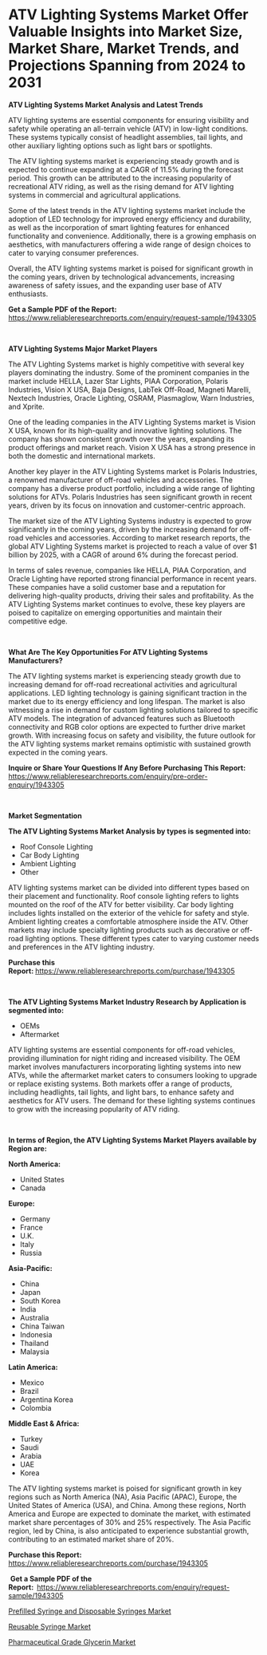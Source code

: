 <p><h1>ATV Lighting Systems Market Offer Valuable Insights into Market Size, Market Share, Market Trends, and Projections Spanning from 2024 to 2031</h1></p><p><strong>ATV Lighting Systems Market Analysis and Latest Trends</strong></p>
<p><p>ATV lighting systems are essential components for ensuring visibility and safety while operating an all-terrain vehicle (ATV) in low-light conditions. These systems typically consist of headlight assemblies, tail lights, and other auxiliary lighting options such as light bars or spotlights.</p><p>The ATV lighting systems market is experiencing steady growth and is expected to continue expanding at a CAGR of 11.5% during the forecast period. This growth can be attributed to the increasing popularity of recreational ATV riding, as well as the rising demand for ATV lighting systems in commercial and agricultural applications.</p><p>Some of the latest trends in the ATV lighting systems market include the adoption of LED technology for improved energy efficiency and durability, as well as the incorporation of smart lighting features for enhanced functionality and convenience. Additionally, there is a growing emphasis on aesthetics, with manufacturers offering a wide range of design choices to cater to varying consumer preferences.</p><p>Overall, the ATV lighting systems market is poised for significant growth in the coming years, driven by technological advancements, increasing awareness of safety issues, and the expanding user base of ATV enthusiasts.</p></p>
<p><strong>Get a Sample PDF of the Report:&nbsp;</strong> <a href="https://www.reliableresearchreports.com/enquiry/request-sample/1943305">https://www.reliableresearchreports.com/enquiry/request-sample/1943305</a></p>
<p>&nbsp;</p>
<p><strong>ATV Lighting Systems Major Market Players</strong></p>
<p><p>The ATV Lighting Systems market is highly competitive with several key players dominating the industry. Some of the prominent companies in the market include HELLA, Lazer Star Lights, PIAA Corporation, Polaris Industries, Vision X USA, Baja Designs, LabTek Off-Road, Magneti Marelli, Nextech Industries, Oracle Lighting, OSRAM, Plasmaglow, Warn Industries, and Xprite.</p><p>One of the leading companies in the ATV Lighting Systems market is Vision X USA, known for its high-quality and innovative lighting solutions. The company has shown consistent growth over the years, expanding its product offerings and market reach. Vision X USA has a strong presence in both the domestic and international markets.</p><p>Another key player in the ATV Lighting Systems market is Polaris Industries, a renowned manufacturer of off-road vehicles and accessories. The company has a diverse product portfolio, including a wide range of lighting solutions for ATVs. Polaris Industries has seen significant growth in recent years, driven by its focus on innovation and customer-centric approach.</p><p>The market size of the ATV Lighting Systems industry is expected to grow significantly in the coming years, driven by the increasing demand for off-road vehicles and accessories. According to market research reports, the global ATV Lighting Systems market is projected to reach a value of over $1 billion by 2025, with a CAGR of around 6% during the forecast period.</p><p>In terms of sales revenue, companies like HELLA, PIAA Corporation, and Oracle Lighting have reported strong financial performance in recent years. These companies have a solid customer base and a reputation for delivering high-quality products, driving their sales and profitability. As the ATV Lighting Systems market continues to evolve, these key players are poised to capitalize on emerging opportunities and maintain their competitive edge.</p></p>
<p>&nbsp;</p>
<p><strong>What Are The Key Opportunities For ATV Lighting Systems Manufacturers?</strong></p>
<p><p>The ATV lighting systems market is experiencing steady growth due to increasing demand for off-road recreational activities and agricultural applications. LED lighting technology is gaining significant traction in the market due to its energy efficiency and long lifespan. The market is also witnessing a rise in demand for custom lighting solutions tailored to specific ATV models. The integration of advanced features such as Bluetooth connectivity and RGB color options are expected to further drive market growth. With increasing focus on safety and visibility, the future outlook for the ATV lighting systems market remains optimistic with sustained growth expected in the coming years.</p></p>
<p><strong>Inquire or Share Your Questions If Any Before Purchasing This Report:</strong> <a href="https://www.reliableresearchreports.com/enquiry/pre-order-enquiry/1943305">https://www.reliableresearchreports.com/enquiry/pre-order-enquiry/1943305</a></p>
<p>&nbsp;</p>
<p><strong>Market Segmentation</strong></p>
<p><strong>The ATV Lighting Systems Market Analysis by types is segmented into:</strong></p>
<p><ul><li>Roof Console Lighting</li><li>Car Body Lighting</li><li>Ambient Lighting</li><li>Other</li></ul></p>
<p><p>ATV lighting systems market can be divided into different types based on their placement and functionality. Roof console lighting refers to lights mounted on the roof of the ATV for better visibility. Car body lighting includes lights installed on the exterior of the vehicle for safety and style. Ambient lighting creates a comfortable atmosphere inside the ATV. Other markets may include specialty lighting products such as decorative or off-road lighting options. These different types cater to varying customer needs and preferences in the ATV lighting industry.</p></p>
<p><strong>Purchase this Report:&nbsp;</strong><a href="https://www.reliableresearchreports.com/purchase/1943305">https://www.reliableresearchreports.com/purchase/1943305</a></p>
<p>&nbsp;</p>
<p><strong>The ATV Lighting Systems Market Industry Research by Application is segmented into:</strong></p>
<p><ul><li>OEMs</li><li>Aftermarket</li></ul></p>
<p><p>ATV lighting systems are essential components for off-road vehicles, providing illumination for night riding and increased visibility. The OEM market involves manufacturers incorporating lighting systems into new ATVs, while the aftermarket market caters to consumers looking to upgrade or replace existing systems. Both markets offer a range of products, including headlights, tail lights, and light bars, to enhance safety and aesthetics for ATV users. The demand for these lighting systems continues to grow with the increasing popularity of ATV riding.</p></p>
<p>&nbsp;</p>
<p><strong>In terms of Region, the ATV Lighting Systems Market Players available by Region are:</strong></p>
<p>
    <p> <strong> North America: </strong>
        <ul>
            <li>United States</li>
            <li>Canada</li>
        </ul>
        </p> 
    <p> <strong> Europe: </strong>
        <ul>
            <li>Germany</li>
            <li>France</li>
            <li>U.K.</li>
            <li>Italy</li>
            <li>Russia</li>
        </ul>
        </p> 
    <p> <strong> Asia-Pacific: </strong>
        <ul>
            <li>China</li>
            <li>Japan</li>
            <li>South Korea</li>
            <li>India</li>
            <li>Australia</li>
            <li>China Taiwan</li>
            <li>Indonesia</li>
            <li>Thailand</li>
            <li>Malaysia</li>
        </ul>
        </p> 
    <p> <strong> Latin America: </strong>
        <ul>
            <li>Mexico</li>
            <li>Brazil</li>
            <li>Argentina Korea</li>
            <li>Colombia</li>
        </ul>
        </p> 
    <p> <strong> Middle East & Africa: </strong>
        <ul>
            <li>Turkey</li>
            <li>Saudi</li>
            <li>Arabia</li>
            <li>UAE</li>
            <li>Korea</li>
        </ul>
    </p>
    </p>
<p><p>The ATV lighting systems market is poised for significant growth in key regions such as North America (NA), Asia Pacific (APAC), Europe, the United States of America (USA), and China. Among these regions, North America and Europe are expected to dominate the market, with estimated market share percentages of 30% and 25% respectively. The Asia Pacific region, led by China, is also anticipated to experience substantial growth, contributing to an estimated market share of 20%.</p></p>
<p><strong>Purchase this Report: </strong><a href="https://www.reliableresearchreports.com/purchase/1943305">https://www.reliableresearchreports.com/purchase/1943305</a></p>
<p>&nbsp;<strong>Get a Sample PDF of the Report:&nbsp;&nbsp;</strong><a href="https://www.reliableresearchreports.com/enquiry/request-sample/1943305">https://www.reliableresearchreports.com/enquiry/request-sample/1943305</a></p>
<p><strong></strong></p>
<p><p><a href="https://view.publitas.com/reportprime-1/prefilled-syringe-and-disposable-syringes-market-dynamics-2023-2030-also-about-its-market-trends-projections-and-opportunities/">Prefilled Syringe and Disposable Syringes Market</a></p><p><a href="https://view.publitas.com/reportprime-1/reusable-syringe-market-size-and-growth-market-segmentation-regional-and-country-breakdowns-and-market-trends-for-period-from-2023-2030/">Reusable Syringe Market</a></p><p><a href="https://view.publitas.com/reportprime-1/global-pharmaceutical-grade-glycerin-market-by-types-applications-and-major-players-with-regional-growth-rate-analysis-and-development-situation-from-2023-to-2030/">Pharmaceutical Grade Glycerin Market</a></p></p>